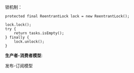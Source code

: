 锁机制：

```
protected final ReentrantLock lock = new ReentrantLock();

lock.lock();
try {
    return tasks.isEmpty();
} finally {
    lock.unlock();
}
```

**生产者-消费者模型**:





发布-订阅模型